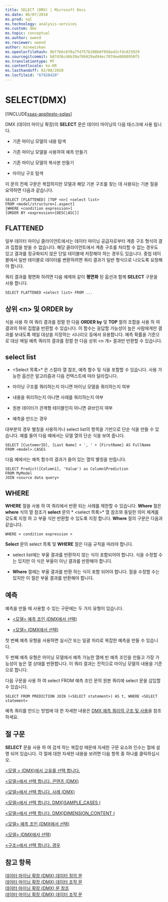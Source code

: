 ```yaml
---
title: SELECT (DMX) | Microsoft Docs
ms.date: 06/07/2018
ms.prod: sql
ms.technology: analysis-services
ms.custom: dmx
ms.topic: conceptual
ms.author: owend
ms.reviewer: owend
author: minewiskan
ms.openlocfilehash: 8bf766c6f0a7fd757b280b0f950a43cfdc025929
ms.sourcegitcommit: b87d36c46b39af8b929ad94ec707dee8800950f5
ms.translationtype: MT
ms.contentlocale: ko-KR
ms.lasthandoff: 02/08/2020
ms.locfileid: "67928420"
---
```

# <a name="select-dmx"></a>SELECT(DMX)
[!INCLUDE[ssas-appliesto-sqlas](../includes/ssas-appliesto-sqlas.md)]

  DMX (데이터 마이닝 확장)의 **SELECT** 문은 데이터 마이닝의 다음 태스크에 사용 됩니다.  
  
-   기존 마이닝 모델의 내용 탐색  
  
-   기존 마이닝 모델을 사용하여 예측 만들기  
  
-   기존 마이닝 모델의 복사본 만들기  
  
-   마이닝 구조 탐색  
  
 이 문의 전체 구문은 복잡하지만 모델과 해당 기본 구조를 찾는 데 사용되는 기본 절을 요약하면 다음과 같습니다.  
  
```  
SELECT [FLATTENED] [TOP <n>] <select list>  
FROM <model/structure>[.aspect]  
[WHERE <condition expression>]  
[ORDER BY <expression>[DESC|ASC]]  
```  
  
## <a name="flattened"></a>FLATTENED  
 일부 데이터 마이닝 클라이언트에서는 데이터 마이닝 공급자로부터 계층 구조 형식의 결과 집합을 받을 수 없습니다. 해당 클라이언트에서 계층 구조를 처리할 수 없는 경우도 있고 결과를 정규화되지 않은 단일 테이블에 저장해야 하는 경우도 있습니다. 중첩 테이블에서 일반 테이블로 데이터를 변환하려면 쿼리 결과가 일반 형식으로 나오도록 요청해야 합니다.  
  
 쿼리 결과를 평면화 하려면 다음 예제와 같이 **평면화** 된 옵션과 함께 **SELECT** 구문을 사용 합니다.  
  
```  
SELECT FLATTENED <select list> FROM ...  
```  
  
## <a name="top-n-and-order-by"></a>상위 \<n> 및 ORDER by  
 식을 사용 하 여 쿼리 결과를 정렬 한 다음 **ORDER by** 및 **TOP** 절의 조합을 사용 하 여 결과의 하위 집합을 반환할 수 있습니다. 이 함수는 응답할 가능성이 높은 사람에게만 결과를 보내도록 메일 대상을 지정하는 시나리오 등에서 유용합니다. 예측 확률을 기준으로 대상 메일 예측 쿼리의 결과를 정렬 한 다음 상위 \<n 개> 결과만 반환할 수 있습니다.  
  
## <a name="select-list"></a>select list  
 * \<Select 목록>* 은 스칼라 열 참조, 예측 함수 및 식을 포함할 수 있습니다. 사용 가능한 옵션은 알고리즘과 다음 컨텍스트에 따라 달라집니다.  
  
-   마이닝 구조를 쿼리하는지 아니면 마이닝 모델을 쿼리하는지 여부  
  
-   내용을 쿼리하는지 아니면 사례를 쿼리하는지 여부  
  
-   원본 데이터가 관계형 테이블인지 아니면 큐브인지 여부  
  
-   예측을 만드는 경우  
  
 대부분의 경우 별칭을 사용하거나 select list의 항목을 기반으로 단순 식을 만들 수 있습니다. 예를 들어 다음 예에서는 모델 열의 단순 식을 보여 줍니다.  
  
```  
SELECT [CustomerID], [Last Name] + ', ' + [FirstName] AS FullName  
FROM <model>.CASES  
```  
  
 다음 예에서는 예측 함수의 결과가 들어 있는 열의 별칭을 만듭니다.  
  
```  
SELECT Predict([Column1], 'Value') as Column1Prediction  
FROM MyModel  
JOIN <source data query>  
```  
  
## <a name="where"></a>WHERE  
 **WHERE** 절을 사용 하 여 쿼리에서 반환 되는 사례를 제한할 수 있습니다. **Where** 절은 **where** 식의 열 참조가 **select** 문의 * \<select 목록>* 열 참조와 동일한 의미 체계를 갖도록 지정 하 고 부울 식만 반환할 수 있도록 지정 합니다. **Where** 절의 구문은 다음과 같습니다.  
  
```  
WHERE < condition expression >  
```  
  
 **Select** 문의 select 목록 및 **WHERE** 절은 다음 규칙을 따라야 합니다.  
  
-   select list에는 부울 결과를 반환하지 않는 식이 포함되어야 합니다. 식을 수정할 수는 있지만 이 식은 부울이 아닌 결과를 반환해야 합니다.  
  
-   **Where** 절에는 부울 결과를 반환 하는 식이 포함 되어야 합니다. 절을 수정할 수는 있지만 이 절은 부울 결과를 반환해야 합니다.  
  
## <a name="predictions"></a>예측  
 예측을 만들 때 사용할 수 있는 구문에는 두 가지 유형이 있습니다.  
  
-   [&#60;모델&#62; 예측 조인 &#40;DMX에서 선택&#41;](../dmx/select-from-model-prediction-join-dmx.md)  
  
-   [&#60;모델&#62; &#40;DMX에서 선택&#41;](../dmx/select-from-model-dmx.md)  
  
 첫 번째 예측 유형을 사용하면 실시간 또는 일괄 처리로 복잡한 예측을 만들 수 있습니다.  
  
 두 번째 예측 유형은 마이닝 모델에서 예측 가능한 열에 빈 예측 조인을 만들고 가장 가능성이 높은 열 상태를 반환합니다. 이 쿼리 결과는 전적으로 마이닝 모델의 내용을 기준으로 합니다.  
  
 다음 구문을 사용 하 여 select FROM 예측 조인 문의 원본 쿼리에 select 문을 삽입할 수 있습니다.  
  
```  
SELECT FROM PREDICTION JOIN (<SELECT statement>) AS t, WHERE <SELECT statement>  
```  
  
 예측 쿼리를 만드는 방법에 대 한 자세한 내용은 [DMX 예측 쿼리의 구조 및 사용](../dmx/structure-and-usage-of-dmx-prediction-queries.md)을 참조 하세요.  
  
## <a name="clause-syntax"></a>절 구문  
 **SELECT** 문을 사용 하 여 검색 하는 복잡성 때문에 자세한 구문 요소와 인수는 절에 설명 되어 있습니다. 각 절에 대한 자세한 내용을 보려면 다음 항목 중 하나를 클릭하십시오.  
  
 [&#60;모델 &#62; &#40;DMX&#41;에서 고유를 선택 합니다.](../dmx/select-distinct-from-model-dmx.md)  
  
 [&#60;모델&#62;에서 선택 합니다. 콘텐츠 &#40;DMX&#41;](../dmx/select-from-model-content-dmx.md)  
  
 [&#60;모델&#62;에서 선택 합니다. 사례 &#40;DMX&#41;](../dmx/select-from-model-cases-dmx.md)  
  
 [&#60;모델&#62;에서 선택 합니다. DMX&#41;SAMPLE_CASES &#40;](../dmx/select-from-model-sample-cases-dmx.md)  
  
 [&#60;모델&#62;에서 선택 합니다. DMX&#41;DIMENSION_CONTENT &#40;](../dmx/select-from-model-dimension-content-dmx.md)  
  
 [&#60;모델&#62; 예측 조인 &#40;DMX에서 선택&#41;](../dmx/select-from-model-prediction-join-dmx.md)  
  
 [&#60;모델&#62; &#40;DMX에서 선택&#41;](../dmx/select-from-model-dmx.md)  
  
 [&#60;구조&#62;에서 선택 합니다. 경우](../dmx/select-from-structure-cases.md)  
  
## <a name="see-also"></a>참고 항목  
 [데이터 마이닝 확장 &#40;DMX&#41; 데이터 정의 문](../dmx/dmx-statements-data-definition.md)   
 [데이터 마이닝 확장 &#40;DMX&#41; 데이터 조작 문](../dmx/dmx-statements-data-manipulation.md)   
 [데이터 마이닝 확장 &#40;DMX&#41; 문 참조](../dmx/data-mining-extensions-dmx-statements.md)   
 [데이터 마이닝 확장 &#40;DMX&#41; 데이터 조작 문](../dmx/dmx-statements-data-manipulation.md)  
  
  
